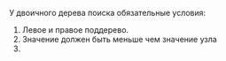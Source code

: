 У двоичного дерева поиска обязательные условия:
1. Левое и правое поддерево.
2. Значение должен быть меньше чем значение узла
3. 